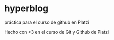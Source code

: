 # hyperblog

práctica para el curso de github en Platzi

Hecho con <3 en el curso de Git y Github de Platzi
